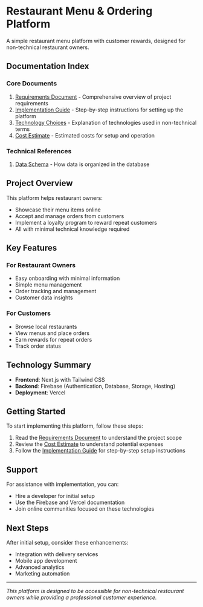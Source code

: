 # Restaurant Menu & Ordering Platform

A simple restaurant menu platform with customer rewards, designed for non-technical restaurant owners.

## Documentation Index

### Core Documents
1. [Requirements Document](requirements.md) - Comprehensive overview of project requirements
2. [Implementation Guide](implementation_guide.md) - Step-by-step instructions for setting up the platform
3. [Technology Choices](tech_stack.md) - Explanation of technologies used in non-technical terms
4. [Cost Estimate](cost_estimate.md) - Estimated costs for setup and operation

### Technical References
1. [Data Schema](data_schema.md) - How data is organized in the database

## Project Overview

This platform helps restaurant owners:
- Showcase their menu items online
- Accept and manage orders from customers
- Implement a loyalty program to reward repeat customers
- All with minimal technical knowledge required

## Key Features

### For Restaurant Owners
- Easy onboarding with minimal information
- Simple menu management
- Order tracking and management
- Customer data insights

### For Customers
- Browse local restaurants
- View menus and place orders
- Earn rewards for repeat orders
- Track order status

## Technology Summary

- **Frontend**: Next.js with Tailwind CSS
- **Backend**: Firebase (Authentication, Database, Storage, Hosting)
- **Deployment**: Vercel

## Getting Started

To start implementing this platform, follow these steps:

1. Read the [Requirements Document](requirements.md) to understand the project scope
2. Review the [Cost Estimate](cost_estimate.md) to understand potential expenses
3. Follow the [Implementation Guide](implementation_guide.md) for step-by-step setup instructions

## Support

For assistance with implementation, you can:
- Hire a developer for initial setup
- Use the Firebase and Vercel documentation
- Join online communities focused on these technologies

## Next Steps

After initial setup, consider these enhancements:
- Integration with delivery services
- Mobile app development
- Advanced analytics
- Marketing automation

---

*This platform is designed to be accessible for non-technical restaurant owners while providing a professional customer experience.* 